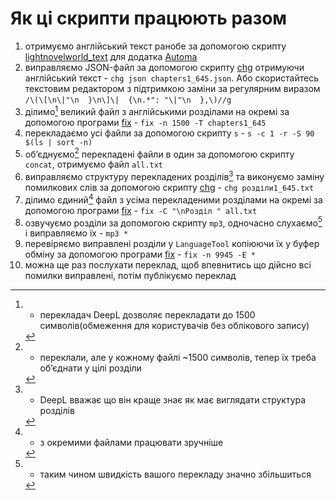 # Як ці скрипти працюють разом

1. отримуємо англійський текст ранобе за допомогою скрипту [lightnovelworld_text](https://github.com/Medoo48/scripts/blob/main/lightnovelworld_text.automa.json) для додатка [Automa](https://www.automa.site/)
2. виправляємо JSON-файл за допомогою скрипту [chg](https://github.com/Medoo48/scripts/blob/main/chg_usage.md) отримуючи англійський текст - `chg json chapters1_645.json`. Або скористайтесь текстовим редактором з підтримкою заміни за регулярним виразом `/\(\[\n\|"\n  }\n\]\|  {\n.*": "\|"\n  },\)//g`
3. ділимо[^1] великий файл з англійськими розділами на окремі за допомогою програми [fix](https://github.com/Medoo48/scripts/blob/main/fix_usage.md) - `fix -n 1500 -T chapters1_645`
4. перекладаємо усі файли за допомогою скрипту `s` - `s -c 1 -r -S 90 $(ls | sort -n)`
5. обʼєднуємо[^2] перекладені файли в один за допомогою скрипту `concat`, отримуємо файл `all.txt`
6. виправляємо структуру перекладених розділів[^3] та виконуємо заміну помилкових слів за допомогою скрипту [chg](https://github.com/Medoo48/scripts/blob/main/chg_usage.md) - `chg розділи1_645.txt`
7. ділимо єдиний[^4] файл з усіма перекладеними розділами на окремі за допомогою програми [fix](https://github.com/Medoo48/scripts/blob/main/fix_usage.md) - `fix -C "\nРозділ " all.txt`
8. озвучуємо розділи за допомогою скрипту `mp3`, одночасно слухаємо[^5] і виправляємо їх - `mp3 *`
9. перевіряємо виправлені розділи у `LanguageTool` копіюючи їх у буфер обміну за допомогою програми [fix](https://github.com/Medoo48/scripts/blob/main/fix_usage.md) - `fix -n 9945 -E *`
10. можна ще раз послухати переклад, щоб впевнитись що дійсно всі помилки виправлені, потім публікуємо переклад

[^1]: - перекладач DeepL дозволяє перекладати до 1500 символів(обмеження для користувачів без облікового запису)
[^2]: - переклали, але у кожному файлі ~1500 символів, тепер їх треба обʼєднати у цілі розділи
[^3]: - DeepL вважає що він краще знає як має виглядати структура розділів
[^4]: - з окремими файлами працювати зручніше
[^5]: - таким чином швидкість вашого перекладу значно збільшиться
